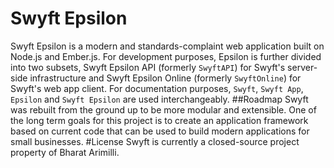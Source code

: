 # Swyft Epsilon
Swyft Epsilon is a modern and standards-complaint web application built on Node.js and Ember.js. For development purposes, Epsilon is further divided into two subsets, Swyft Epsilon API (formerly `SwyftAPI`) for Swyft's server-side infrastructure and Swyft Epsilon Online (formerly `SwyftOnline`) for Swyft's web app client. For documentation purposes, `Swyft`, `Swyft App`, `Epsilon` and `Swyft Epsilon` are used interchangeably.
##Roadmap
Swyft was rebuilt from the ground up to be more modular and extensible. One of the long term goals for this project is to create an application framework based on current code that can be used to build modern applications for small businesses. 
#License
Swyft is currently a closed-source project property of Bharat Arimilli.
